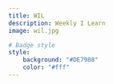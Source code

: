 ```yaml
---
title: WIL
description: Weekly I Learn
image: wil.jpg

# Badge style
style:
    background: "#DE7988"
    color: "#fff"
---
```


